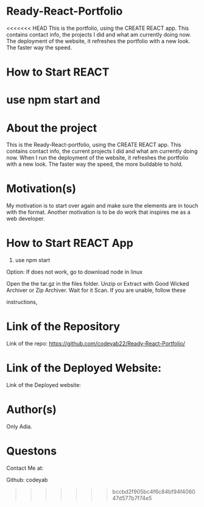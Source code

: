 # Ready-React-Portfolio

<<<<<<< HEAD
This is the portfolio, using the CREATE REACT app. This contains contact info, the projects I did and what am currently doing now. 
The deployment of the website, it refreshes the portfolio with a new look. The faster way the speed. 

# How to Start REACT

use npm start and 
=======
# About the project

This is the  Ready-React-portfolio, using the CREATE REACT app. This contains contact info, the current projects I did and what am currently doing now. 
When I run the deployment of the website, it refreshes the portfolio with a new look. The faster way the speed, the more buildable to hold. 

# Motivation(s)

My motivation is to start over again and make sure the elements are in touch with the format. Another motivation is to be do work that inspires me
as a web developer. 

# How to Start REACT App

1. use npm start 

Option: If does not work, go to download node in linux

Open the the tar.gz in the files folder. Unzip or Extract with Good Wicked Archiver or Zip Archiver. Wait for it Scan. If you are unable, follow these 

instructions, 





# Link of the Repository

Link of the repo: https://github.com/codeyab22/Ready-React-Portfolio/

# Link of the Deployed Website:

Link of the Deployed website: 


# Author(s)

Only Adia. 


# Questons

Contact Me at:

Github: codeyab
>>>>>>> bccbd2f905bc4f6c84bf94f406047d577b7f74e5
